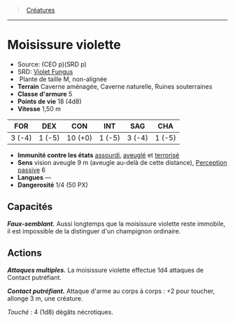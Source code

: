 ﻿> [Créatures](hd_monsters.md)

---

# Moisissure violette

- Source: (CEO p)(SRD p)
- SRD: [Violet Fungus](srd_monsters_violet_fungus.md)
-  Plante de taille M, non-alignée
- **Terrain** Caverne aménagée, Caverne naturelle, Ruines souterraines
- **Classe d'armure** 5
- **Points de vie** 18 (4d8)
- **Vitesse** 1,50 m

|FOR|DEX|CON|INT|SAG|CHA|
|---|---|---|---|---|---|
| 3 (-4)| 1 (-5)|10 (+0)| 1 (-5)| 3 (-4)| 1 (-5)|

- **Immunité contre les états** [assourdi](hd_conditions_assourdi.md), [aveuglé](hd_conditions_aveugle.md) et [terrorisé](hd_conditions_terrorise.md)
- **Sens** vision aveugle 9 m (aveugle au-delà de cette distance), [Perception passive](hd_abilities_dexterity_perception_passive.md) 6
- **Langues** —
- **Dangerosité** 1/4 (50 PX)

## Capacités

**_Faux-semblant._** Aussi longtemps que la moisissure violette reste immobile, il est impossible de la distinguer d'un champignon ordinaire.

## Actions

**_Attaques multiples._** La moisissure violette effectue 1d4 attaques de Contact putréfiant.

**_Contact putréfiant._** Attaque d'arme au corps à corps : +2 pour toucher, allonge 3 m, une créature.

_Touché :_ 4 (1d8) dégâts nécrotiques.

